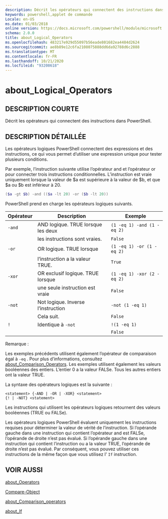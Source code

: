 ```yaml
---
description: Décrit les opérateurs qui connectent des instructions dans PowerShell.
keywords: powershell,applet de commande
Locale: en-US
ms.date: 01/03/2018
online version: https://docs.microsoft.com/powershell/module/microsoft.powershell.core/about/about_logical_operators?view=powershell-6&WT.mc_id=ps-gethelp
schema: 2.0.0
title: about_Logical_Operators
ms.openlocfilehash: 483217e929d55097b56eade801682ea4484d2624
ms.sourcegitcommit: ae8b89e12c6fa2108075888dd6da92788d6c2888
ms.translationtype: MT
ms.contentlocale: fr-FR
ms.lasthandoff: 10/21/2020
ms.locfileid: "93208618"
---
```

# <a name="about_logical_operators"></a>about_Logical_Operators

## <a name="short-description"></a>DESCRIPTION COURTE
Décrit les opérateurs qui connectent des instructions dans PowerShell.

## <a name="long-description"></a>DESCRIPTION DÉTAILLÉE

Les opérateurs logiques PowerShell connectent des expressions et des instructions, ce qui vous permet d’utiliser une expression unique pour tester plusieurs conditions.

Par exemple, l’instruction suivante utilise l’opérateur and et l’opérateur or pour connecter trois instructions conditionnelles. L’instruction est vraie uniquement lorsque la valeur de $a est supérieure à la valeur de $b, et que $a ou $b est inférieur à
20.

```powershell
($a -gt $b) -and (($a -lt 20) -or ($b -lt 20))
```

PowerShell prend en charge les opérateurs logiques suivants.

|Opérateur|Description                        |Exemple                   |
|--------|-----------------------------------|--------------------------|
|`-and`  |AND logique. TRUE lorsque les deux        |`(1 -eq 1) -and (1 -eq 2)`|
|        |les instructions sont vraies.               |`False`                   |
|`-or`   |OR logique. TRUE lorsque       |`(1 -eq 1) -or (1 -eq 2)` |
|        |l’instruction a la valeur TRUE.                 |`True`                    |
|`-xor`  |OR exclusif logique. TRUE lorsque    |`(1 -eq 1) -xor (2 -eq 2)`|
|        |une seule instruction est vraie         |`False`                   |
|`-not`  |Not logique. Inverse l’instruction |`-not (1 -eq 1)`          |
|        |Cela suit.                      |`False`                   |
|`!`     |Identique à `-not`                     |`!(1 -eq 1)`              |
|        |                                   |`False`                   |

 Remarque :

Les exemples précédents utilisent également l’opérateur de comparaison égal à `-eq` . Pour plus d’informations, consultez [about_Comparison_Operators](about_Comparison_Operators.md). Les exemples utilisent également les valeurs booléennes des entiers. L’entier 0 a la valeur FALSe. Tous les autres entiers ont la valeur TRUE.

La syntaxe des opérateurs logiques est la suivante :

```
<statement> {-AND | -OR | -XOR} <statement>
{! | -NOT} <statement>
```

Les instructions qui utilisent les opérateurs logiques retournent des valeurs booléennes (TRUE ou FALSe).

Les opérateurs logiques PowerShell évaluent uniquement les instructions requises pour déterminer la valeur de vérité de l’instruction. Si l’opérande gauche dans une instruction qui contient l’opérateur and est FALSe, l’opérande de droite n’est pas évalué.
Si l’opérande gauche dans une instruction qui contient l’instruction ou a la valeur TRUE, l’opérande de droite n’est pas évalué. Par conséquent, vous pouvez utiliser ces instructions de la même façon que vous utilisez l' `If` instruction.

## <a name="see-also"></a>VOIR AUSSI

[about_Operators](about_Operators.md)

[Compare-Object](xref:Microsoft.PowerShell.Utility.Compare-Object)

[about_Comparison_operators](about_Comparison_Operators.md)

[about_If](about_If.md)

